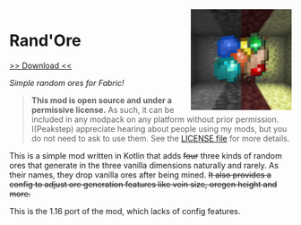 <img src="icon.png" align="right" width="180px"/>

# Rand'Ore

[>> Download <<](https://modrinth.com/mod/randore)

*Simple random ores for Fabric!*

> **This mod is open source and under a permissive license.** As such, it can be included in any modpack on any platform without prior permission. I(Peakstep) appreciate hearing about people using my mods, but you do not need to ask to use them. See the [LICENSE file](LICENSE) for more details.

This is a simple mod written in Kotlin that adds ~~four~~ three kinds of random ores that generate in the three vanilla dimensions naturally and rarely. As their names, they drop vanilla ores after being mined. ~~It also provides a config to adjust ore generation features like vein size, oregen height and more.~~

This is the 1.16 port of the mod, which lacks of config features.
